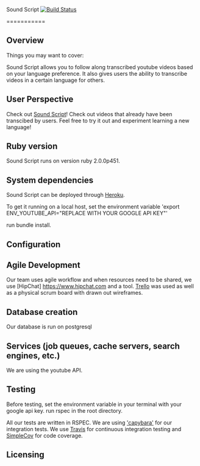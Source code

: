 Sound Script [![Build Status](https://travis-ci.org/dyoachim/soundscript.svg?branch=master)](https://travis-ci.org/dyoachim/soundscript)

===========
## Overview
Things you may want to cover:

Sound Script allows you to follow along transcribed youtube videos based on your language preference. 
It also gives users the ability to transcribe videos in a certain language for others.

## User Perspective

Check out [Sound Script](http://soundscript.herokuapp.com/)! Check out videos that already have been transcibed by users. Feel free to try it out and experiment learning a new language!

## Ruby version

Sound Script runs on version ruby 2.0.0p451.

## System dependencies

Sound Script can be deployed through [Heroku](https://id.heroku.com/login).

To get it running on a local host, set the environment variable 
'export ENV_YOUTUBE_API="REPLACE WITH YOUR GOOGLE API KEY"'

run bundle install. 

## Configuration


## Agile Development

Our team uses agile workflow and when resources need to be shared, we use [HipChat] https://www.hipchat.com and a tool. [Trello](https://trello.com/b/kI5uhSO1/dbc-overflow) was used as well as a physical scrum board with drawn out wireframes. 

## Database creation

Our database is run on postgresql

## Services (job queues, cache servers, search engines, etc.)

We are using the youtube API.

## Testing

Before testing, set the environment variable in your terminal with your google api key. 
run rspec in the root directory.

All our tests are written in RSPEC. We are using ['capybara'](https://github.com/jnicklas/capybara) for our integration tests. 
We use [Travis](http://docs.travis-ci.com/) for continuous integration testing and [SimpleCov](https://github.com/colszowka/simplecov) for code coverage.

## Licensing
